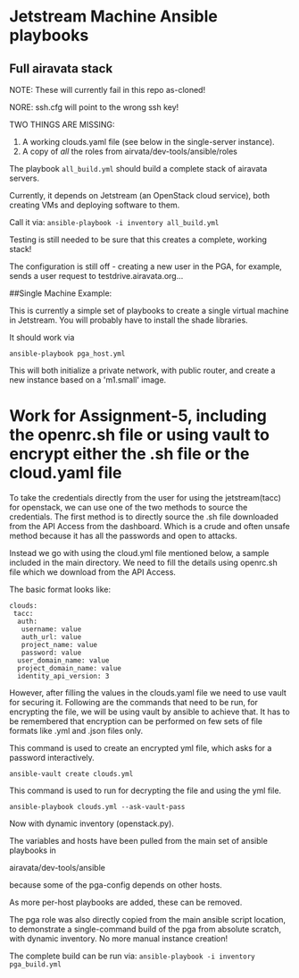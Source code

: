 # Jetstream Machine Ansible playbooks

## Full airavata stack

NOTE: These will currently fail in this repo as-cloned!

NORE: ssh.cfg will point to the wrong ssh key!

TWO THINGS ARE MISSING:
1. A working clouds.yaml file (see below in the single-server instance).
2. A copy of *all* the roles from airvata/dev-tools/ansible/roles

The playbook `all_build.yml` should build a complete stack of airavata servers.

Currently, it depends on Jetstream (an OpenStack cloud service), both creating VMs and deploying software to them.

Call it via: `ansible-playbook -i inventory all_build.yml`

Testing is still needed to be sure that this creates a complete, working stack!

The configuration is still off - creating a new user in the PGA, for example, sends a user request to testdrive.airavata.org...

##Single Machine Example:

This is currently a simple set of playbooks to create a single virtual machine in Jetstream.
You will probably have to install the shade libraries.

It should work via

`ansible-playbook pga_host.yml`

This will both initialize a private network, with public router, 
and create a new instance based on a 'm1.small' image.
 




# Work for Assignment-5, including the openrc.sh file or using vault to encrypt either the .sh file or the cloud.yaml file

To take the credentials directly from the user for using the jetstream(tacc) for openstack, we can use one of the two methods to source the credentials. The first method is to directly source the .sh file downloaded from the API Access from the dashboard. Which is a crude and often unsafe method because it has all the passwords and open to attacks.

Instead we go with using the cloud.yml file mentioned below, a sample included in the main directory. We need to fill the details using openrc.sh file which we download from the API Access.

The basic format looks like:

```
clouds:
 tacc:
  auth: 
   username: value
   auth_url: value
   project_name: value
   password: value 
  user_domain_name: value
  project_domain_name: value
  identity_api_version: 3
```


However, after filling the values in the clouds.yaml file we need to use vault for securing it. Following are the commands that need to be run, for encrypting the file, we will be using vault by ansible to achieve that. It has to be remembered that encryption can be performed on few sets of file formats like .yml and .json files only.

This command is used to create an encrypted yml file, which asks for a password interactively. 

`ansible-vault create clouds.yml`

This command is used to run for decrypting the file and using the yml file.  

`ansible-playbook clouds.yml --ask-vault-pass`



Now with dynamic inventory (openstack.py).

The variables and hosts have been pulled from the main set of 
ansible playbooks in 

airavata/dev-tools/ansible

because some of the pga-config depends on other hosts. 

As more per-host playbooks are added, these can be removed. 

The pga role was also directly copied from the main ansible script 
location, to demonstrate a single-command build of the pga from
absolute scratch,  with dynamic inventory.
No more manual instance creation!

The complete build can be run via:
`ansible-playbook -i inventory pga_build.yml`
